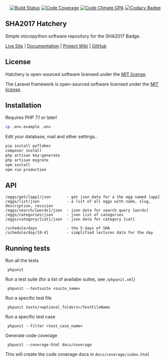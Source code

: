 <p align="center">
<a href="https://travis-ci.org/SHA2017-badge/Hatchery"><img src="https://travis-ci.org/SHA2017-badge/Hatchery.svg" alt="Build Status"></a>
<a href="https://codeclimate.com/github/SHA2017-badge/Hatchery"><img src="https://img.shields.io/codeclimate/coverage/github/SHA2017-badge/Hatchery.svg" alt="Code Coverage"></a>
<a href="https://codeclimate.com/github/SHA2017-badge/Hatchery"><img src="https://img.shields.io/codeclimate/github/SHA2017-badge/Hatchery.svg" alt="Code Climate GPA"></a>
<a href="https://www.codacy.com/app/annejan/Hatchery"><img src="https://api.codacy.com/project/badge/Grade/fd1f9360910d4b6f966f528af1f3568b" alt="Codacy Badge"></a>
</p>

## SHA2017 Hatchery

Simple micropython software repository for the SHA2017 Badge. 

[Live Site](http://badge.sha2017.org) |
[Documentation](https://wiki.sha2017.org/w/Projects:Badge/Hatchery) |
[Project Wiki](https://wiki.sha2017.org/w/Projects:Badge) |
[GitHub](https://github.com/SHA2017-badge/)

## License

Hatchery is open-sourced software licensed under the [MIT license](http://opensource.org/licenses/MIT).

The Laravel framework is open-sourced software licensed under the [MIT license](http://opensource.org/licenses/MIT).

## Installation

Requires PHP 7.1 or later!

```bash
cp .env.example .env
```
Edit your database, mail and other settings..

```bash
pip install pyflakes
composer install
php artisan key:generate
php artisan migrate
npm install
npm run production
```

## API

```
/eggs/get/[app]/json       - get json data for a the egg named [app]
/eggs/list/json            - a list of all eggs with name, slug, description, revision
/eggs/search/[words]/json  - json data for search query [words]
/eggs/categories/json      - json list of categories
/eggs/category/[cat]/json  - json data for category [cat]
```

```
/schedule/days             - the 5 days of SHA
/schedule/day/[0-4]        - simplified lectures data for the day
```

## Running tests
 
 Run all the tests
 
     phpunit
 
 Run a test suite (for a list of availabe suites, see `/phpunit.xml`)
 
     phpunit --testsuite <suite_name>
 
 Run a specific test file
 
     phpunit tests/<optional_folders>/TestFileName
 
 Run a specific test case
 
     phpunit --filter <test_case_name>
 
 Generate code coverage
 
     phpunit --coverage-html docs/coverage
 
 This will create the code coverage docs in `docs/coverage/index.html`
  